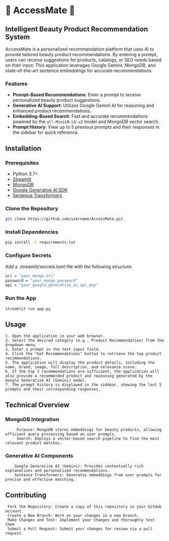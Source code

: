 # 🌟 AccessMate 🌟
## Intelligent Beauty Product Recommendation System

AccessMate is a personalized recommendation platform that uses AI to provide tailored beauty product recommendations. By entering a prompt, users can receive suggestions for products, catalogs, or SEO needs based on their input. This application leverages Google Gemini, MongoDB, and state-of-the-art sentence embeddings for accurate recommendations.

### Features
- **Prompt-Based Recommendations**: Enter a prompt to receive personalized beauty product suggestions.
- **Generative AI Support**: Utilizes Google Gemini AI for reasoning and enhanced product recommendations.
- **Embedding-Based Search**: Fast and accurate recommendations powered by the `all-MiniLM-L6-v2` model and MongoDB vector search.
- **Prompt History**: View up to 5 previous prompts and their responses in the sidebar for quick reference.

## Installation

### Prerequisites
- Python 3.7+
- [Streamlit](https://streamlit.io/)
- [MongoDB](https://www.mongodb.com/)
- [Google Generative AI SDK](https://developers.google.com/)
- [Sentence Transformers](https://www.sbert.net/)

### Clone the Repository
```bash
git clone https://github.com/username/AccessMate.git
```

### Install Dependencies
 ```bash
pip install -r requirements.txt

 ```

### Configure Secrets
Add a .streamlit/secrets.toml file with the following structure:
 ```bash
uri = "your_mongo_uri"
password = "your_mongo_password"
api = "your_google_generative_ai_api_key"
 ```

### Run the App
 ```bash
streamlit run app.py
 ```


## Usage
    1. Open the application in your web browser.
    2. Select the desired category (e.g., Product Recommendation) from the dropdown menu.
    3. Enter a prompt in the text input field.
    4. Click the "Get Recommendations" button to retrieve the top product recommendations.
    5. The application will display the product details, including the name, brand, image, full description, and relevance score.
    6. If the top 3 recommendations are sufficient, the application will also provide a recommended product and reasoning generated by the Google Generative AI (Gemini) model.
    7. The prompt history is displayed in the sidebar, showing the last 5 prompts and their corresponding responses.


## Technical Overview
   ### MongoDB Integration
         Purpose: MongoDB stores embeddings for beauty products, allowing efficient query processing based on user prompts.
         Search: Employs a vector-based search pipeline to find the most relevant product matches.
   ### Generative AI Components
        Google Generative AI (Gemini): Provides contextually rich explanations and personalized recommendations.
        Sentence Transformers: Generates embeddings from user prompts for precise and effective matching.



## Contributing
     Fork the Repository: Create a copy of this repository in your GitHub account.
     Create a New Branch: Work on your changes in a new branch.  
     Make Changes and Test: Implement your changes and thoroughly test them
     Submit a Pull Request: Submit your changes for review via a pull request.
